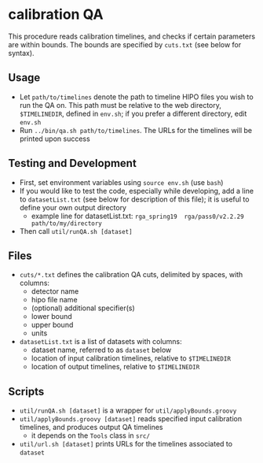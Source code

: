 # calibration QA

This procedure reads calibration timelines, and checks if certain parameters are within
bounds. The bounds are specified by `cuts.txt` (see below for syntax).

## Usage
- Let `path/to/timelines` denote the path to timeline HIPO files you wish to run the QA
  on. This path must be relative to the web directory, `$TIMELINEDIR`, defined in `env.sh`;
  if you prefer a different directory, edit `env.sh`
- Run `../bin/qa.sh path/to/timelines`. The URLs for the timelines will be printed upon success

## Testing and Development
- First, set environment variables using `source env.sh` (use `bash`)
- If you would like to test the code, especially while developing, add a line to
  `datasetList.txt` (see below for description of this file); it is useful to define
  your own output directory
  - example line for datasetList.txt: 
    `rga_spring19  rga/pass0/v2.2.29  path/to/my/directory`
- Then call `util/runQA.sh [dataset]`

## Files
- `cuts/*.txt` defines the calibration QA cuts, delimited by spaces, with columns:
  - detector name
  - hipo file name
  - (optional) additional specifier(s)
  - lower bound
  - upper bound
  - units
- `datasetList.txt` is a list of datasets with columns:
  - dataset name, referred to as `dataset` below
  - location of input calibration timelines, relative to `$TIMELINEDIR`
  - location of output timelines, relative to `$TIMELINEDIR`

## Scripts
- `util/runQA.sh [dataset]` is a wrapper for `util/applyBounds.groovy`
- `util/applyBounds.groovy [dataset]` reads specified input calibration timelines, and
  produces output QA timelines
  - it depends on the `Tools` class in `src/`
- `util/url.sh [dataset]` prints URLs for the timelines associated to `dataset`
